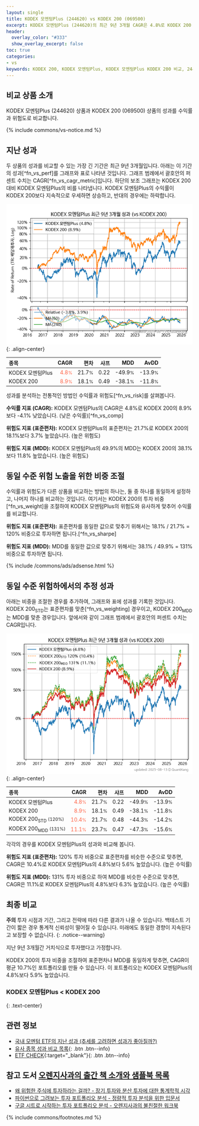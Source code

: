 ```yaml
---
layout: single
title: KODEX 모멘텀Plus (244620) vs KODEX 200 (069500)
excerpt: KODEX 모멘텀Plus (244620)의 최근 9년 3개월 CAGR은 4.8%로 KODEX 200 (069500)의 8.9%보다 -4.1% 낮았습니다.
header:
  overlay_color: "#333"
  show_overlay_excerpt: false
toc: true
categories:
- vs
keywords: KODEX 200, KODEX 모멘텀Plus, KODEX 모멘텀Plus KODEX 200 비교, 244620, 069500, 244620 244620 비교
---
```


## 비교 상품 소개


KODEX 모멘텀Plus (244620) 상품과 KODEX 200 (069500) 상품의 성과를 수익률과 위험도로 비교합니다.





{% include commons/vs-notice.md %}

## 지난 성과

두 상품의 성과를 비교할 수 있는 가장 긴 기간은 최근 9년 3개월입니다. 아래는 이 기간의 성과[^fn_vs_perf]를 그래프와 표로 나타낸 것입니다.
그래프 범례에서 괄호안의 퍼센트 수치는 CAGR[^fn_vs_cagr_metric]입니다.
하단의 보조 그래프는 KODEX 200 대비 KODEX 모멘텀Plus의 비를 나타냅니다.
KODEX 모멘텀Plus의 수익률이 KODEX 200보다 지속적으로 우세하면 상승하고, 반대의 경우에는 하락합니다.

![KODEX 모멘텀Plus](/vs/images/244620-vs-069500_dual.png){: .align-center}

| **종목** | **CAGR** | **편차** | **샤프** | **MDD** | **AvDD** |
| :------------ | ------: | -----------: | -------: | ------: | -------: |
| KODEX 모멘텀Plus | <span style="color: tomato">4.8<small>%</small></span> | 21.7<small>%</small> | 0.22 | -49.9<small>%</small> | -13.9<small>%</small> |
| KODEX 200 | <span style="color: tomato">8.9<small>%</small></span> | 18.1<small>%</small> | 0.49 | -38.1<small>%</small> | -11.8<small>%</small> |

<!-- more -->


성과를 분석하는 전통적인 방법인 수익률과 위험도[^fn_vs_risk]를 살펴봅니다.

**수익률 지표 (CAGR):** KODEX 모멘텀Plus의 CAGR은 4.8%로 KODEX 200의 8.9%보다 -4.1% 낮았습니다. (낮은 수익률)[^fn_vs_comp]

**위험도 지표 (표준편차):** KODEX 모멘텀Plus의 표준편차는 21.7%로 KODEX 200의 18.1%보다 3.7% 높았습니다. (높은 위험도)

**위험도 지표 (MDD):** KODEX 모멘텀Plus의 49.9%의 MDD는 KODEX 200의 38.1%보다 11.8% 높았습니다. (높은 위험도)



## 동일 수준 위험 노출을 위한 비중 조절

수익률과 위험도가 다른 상품을 비교하는 방법의 하나는, 둘 중 하나를 동일하게 설정하고, 나머지 하나를 비교하는 것입니다.
여기서는 KODEX 200의 투자 비중[^fn_vs_weight]을 조절하여 KODEX 모멘텀Plus의 위험도와 유사하게 맞추어 수익률를 비교합니다.

**위험도 지표 (표준편차):** 표준편차를 동일한 값으로 맞추기 위해서는 18.1% / 21.7% = 120% 비중으로 투자하면 됩니다.[^fn_vs_sharpe]

**위험도 지표 (MDD):** MDD를 동일한 값으로 맞추기 위해서는 38.1% / 49.9% = 131% 비중으로 투자하면 됩니다.


{% include /commons/ads/adsense.html %}



## 동일 수준 위험하에서의 추정 성과

아래는 비중을 조절한 경우를 추가하여, 그래프와 표에 성과를 기록한 것입니다.
KODEX 200<sub>STD</sub>는 표준편차를 맞춘[^fn_vs_weighting] 경우이고, KODEX 200<sub>MDD</sub>는 MDD를 맞춘 경우입니다.
앞에서와 같이 그래프 범례에서 괄호안의 퍼센트 수치는 CAGR입니다.


![KODEX 모멘텀Plus](/vs/images/244620-vs-069500.png){: .align-center}



| **종목** | **CAGR** | **편차** | **샤프** | **MDD** | **AvDD** |
| :------------ | ------: | -----------: | -------: | ------: | -------: |
| KODEX 모멘텀Plus | <span style="color: tomato">4.8<small>%</small></span> | 21.7<small>%</small> | 0.22 | -49.9<small>%</small> | -13.9<small>%</small> |
| KODEX 200 | <span style="color: tomato">8.9<small>%</small></span> | 18.1<small>%</small> | 0.49 | -38.1<small>%</small> | -11.8<small>%</small> |
| KODEX 200<sub>STD</sub> <small>(120%)</small> | <span style="color: tomato">10.4<small>%</small></span> | 21.7<small>%</small> | 0.48 | -44.3<small>%</small> | -14.2<small>%</small> |
| KODEX 200<sub>MDD</sub> <small>(131%)</small> | <span style="color: tomato">11.1<small>%</small></span> | 23.7<small>%</small> | 0.47 | -47.3<small>%</small> | -15.6<small>%</small> |



각각의 경우를 KODEX 모멘텀Plus의 성과와 비교해 봅니다.

**위험도 지표 (표준편차):** 120% 투자 비중으로 표준편차를 비슷한 수준으로 맞추면, CAGR은 10.4%로 KODEX 모멘텀Plus의 4.8%보다 5.6% 높았습니다. (높은 수익률)

**위험도 지표 (MDD):** 131% 투자 비중으로 하여 MDD를 비슷한 수준으로 맞추면, CAGR은 11.1%로 KODEX 모멘텀Plus의 4.8%보다 6.3% 높았습니다. (높은 수익률)




## 최종 비교

**주의** 투자 시점과 기간, 그리고 전략에 따라 다른 결과가 나올 수 있습니다. 백테스트 기간이 짧은 경우 통계적 신뢰성이 떨어질 수 있습니다. 미래에도 동일한 경향이 지속된다고 보장할 수 없습니다.
{: .notice--warning}

지난 9년 3개월간 거치식으로 투자했다고 가정합니다.

KODEX 200의 투자 비중을 조절하여 표준편차나 MDD를 동일하게 맞추면, CAGR이 평균 10.7%인 포트폴리오를 만들 수 있습니다.
이 포트폴리오는 KODEX 모멘텀Plus의 4.8%보다 5.9% 높았습니다.

### KODEX 모멘텀Plus &lt; KODEX 200
{: .text-center}


## 관련 정보

- [국내 모멘텀 ETF의 지난 성과 (추세를 고려하면 성과가 좋아질까?)](https://kongdori.tistory.com/277)
- [유사 종목 성과 비교 목록](/vs/){: .btn .btn--info}
- [ETF CHECK](https://www.etfcheck.co.kr/mobile/etpitem/069500/compare?compCode%5B%5D=244620){:target="_blank"}{: .btn .btn--info}


## 참고 도서 [오렌지사과의 출간 책 소개와 샘플북 목록](https://kongdori.tistory.com/691)

- [왜 위험한 주식에 투자하라는 걸까? - 장기 투자와 분산 투자에 대한 통계학적 시각](https://kongdori.tistory.com/421)
- [파이썬으로 그려보는 투자 포트폴리오 분석  - 정량적 투자 분석을 위한 입문서](https://kongdori.tistory.com/643)
- [구글 시트로 시작하는 투자 포트폴리오 분석 - 오렌지사과의 불친절한 워크북](https://kongdori.tistory.com/449)

{% include commons/footnotes.md %}